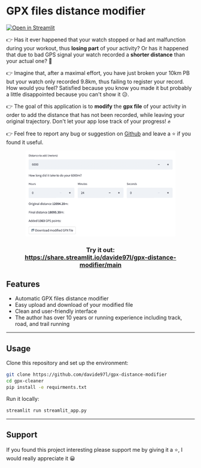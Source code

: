 # GPX files distance modifier

[![Open in Streamlit](https://static.streamlit.io/badges/streamlit_badge_black_white.svg)](https://share.streamlit.io/davide97l/gpx-distance-modifier/main)

👉 Has it ever happened that your watch stopped or had ant malfunction during your workout, thus **losing part** of your activity? Or has it happened that due to bad GPS signal your watch recorded a **shorter distance** than your actual one? 🤔

👉 Imagine that, after a maximal effort, you have just broken your 10km PB but your watch only recorded 9.8km, thus failing to register your record. How would you feel? Satisfied because you know you made it but probably a little disappointed because you can't show it 😥.

👉 The goal of this application is to **modify** the **gpx file** of your activity in order to add the distance that has not been recorded, while leaving your original trajectory. Don't let your app lose track of your progress! ✊

👉 Feel free to report any bug or suggestion on [Github](https://github.com/davide97l/gpx-distance-modifier) and leave a ⭐ if you found it useful.

<p align="center">
    <img src="images/example.png" width=400>
</p>

<h3 align="center">
    Try it out: <br>
    <a href="https://share.streamlit.io/davide97l/gpx-distance-modifier/main">https://share.streamlit.io/davide97l/gpx-distance-modifier/main</a>
</h3>

## Features

- Automatic GPX files distance modifier
- Easy upload and download of your modified file
- Clean and user-friendly interface
- The author has over 10 years or running experience including track, road, and trail running

---

## Usage

Clone this repository and set up the environment:
```bash
git clone https://github.com/davide97l/gpx-distance-modifier
cd gpx-cleaner
pip install -e requirments.txt
```
Run it locally:
```bash
streamlit run streamlit_app.py
```

---

## Support
If you found this project interesting please support me by giving it a :star:, I would really appreciate it :grinning:



 
